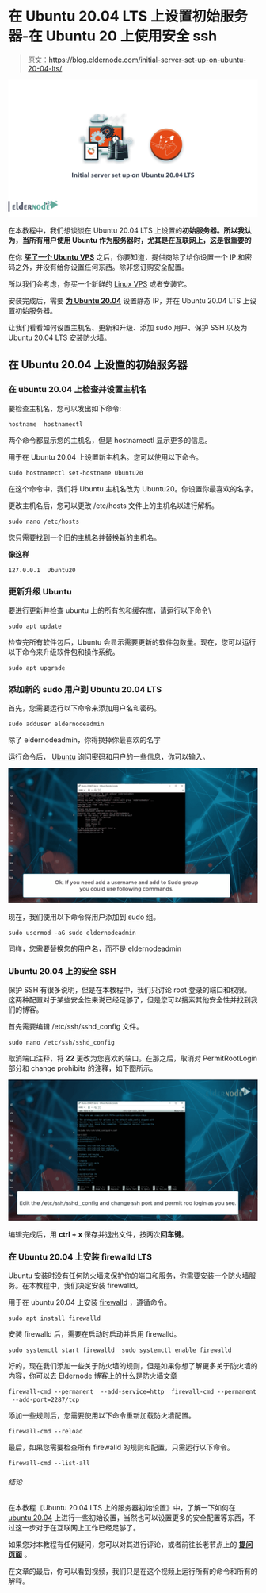 # 在 Ubuntu 20.04 LTS 上设置初始服务器-在 Ubuntu 20 上使用安全 ssh

> 原文：<https://blog.eldernode.com/initial-server-set-up-on-ubuntu-20-04-lts/>

![Initial server set up on Ubuntu 20.04 LTS](img/3668fcbf87b30e7735ea01891de72ae0.png)

在本教程中，我们想谈谈在 Ubuntu 20.04 LTS 上设置的**初始服务器。所以我认为，当所有用户使用 Ubuntu 作为服务器时，尤其是在互联网上，这是很重要的**

在你 **[买了一个 Ubuntu VPS](https://eldernode.com/ubuntu-vps/)** 之后，你要知道，提供商除了给你设置一个 IP 和密码之外，并没有给你设置任何东西。除非您订购安全配置。

所以我们会考虑，你买一个新鲜的 [Linux VPS](https://eldernode.com/linux-vps/) 或者安装它。

安装完成后，需要 **[为 Ubuntu 20.04](https://eldernode.com/set-ip-static-on-ubuntu-20-04-lts-server-with-netplan/)** 设置静态 IP，并在 Ubuntu 20.04 LTS 上设置初始服务器。

让我们看看如何设置主机名、更新和升级、添加 sudo 用户、保护 SSH 以及为 Ubuntu 20.04 LTS 安装防火墙。

## 在 Ubuntu 20.04 上设置的初始服务器

### 在 ubuntu 20.04 上检查并设置主机名

要检查主机名，您可以发出如下命令:

```
hostname  hostnamectl
```

两个命令都显示您的主机名，但是 hostnamectl 显示更多的信息。

用于在 Ubuntu 20.04 上设置新主机名。您可以使用以下命令。

```
sudo hostnamectl set-hostname Ubuntu20
```

在这个命令中，我们将 Ubuntu 主机名改为 Ubuntu20。你设置你最喜欢的名字。

更改主机名后，您可以更改 /etc/hosts 文件上的主机名以进行解析。

```
sudo nano /etc/hosts
```

您只需要找到一个旧的主机名并替换新的主机名。

**像这样**

```
127.0.0.1  Ubuntu20
```

### 更新升级 Ubuntu

要进行更新并检查 ubuntu 上的所有包和缓存库，请运行以下命令\

```
sudo apt update
```

检查完所有软件包后，Ubuntu 会显示需要更新的软件包数量。现在，您可以运行以下命令来升级软件包和操作系统。

```
sudo apt upgrade
```

### 添加新的 sudo 用户到 Ubuntu 20.04 LTS

首先，您需要运行以下命令来添加用户名和密码。

```
sudo adduser eldernodeadmin
```

除了 eldernodeadmin，你得换掉你最喜欢的名字

运行命令后， [Ubuntu](https://blog.eldernode.com/tag/ubuntu/) 询问密码和用户的一些信息，你可以输入。

![Add new User on ubuntu 20.04 LTS](img/5c7f8f421993fde85b3e28ff128e0913.png)

现在，我们使用以下命令将用户添加到 sudo 组。

```
sudo usermod -aG sudo eldernodeadmin
```

同样，您需要替换您的用户名，而不是 eldernodeadmin

### Ubuntu 20.04 上的安全 SSH

保护 SSH 有很多说明，但是在本教程中，我们只讨论 root 登录的端口和权限。这两种配置对于某些安全性来说已经足够了，但是您可以搜索其他安全性并找到我们的博客。

首先需要编辑 /etc/ssh/sshd_config 文件。

```
sudo nano /etc/ssh/sshd_config
```

取消端口注释，将 **22** 更改为您喜欢的端口。在那之后，取消对 PermitRootLogin 部分和 change prohibits 的注释，如下图所示。

![Secure Ubuntu 20.04 SSH](img/450d457341498021f9e12b9f5d71f2ff.png)

编辑完成后，用 **ctrl + x** 保存并退出文件，按两次**回车键**。

### 在 Ubuntu 20.04 上安装 firewalld LTS

Ubuntu 安装时没有任何防火墙来保护你的端口和服务，你需要安装一个防火墙服务。在本教程中，我们决定安装 firewalld。

用于在 ubuntu 20.04 上安装 [firewalld](https://firewalld.org/) ，遵循命令。

```
sudo apt install firewalld
```

安装 firewalld 后，需要在启动时启动并启用 firewalld。

```
sudo systemctl start firewalld  sudo systemctl enable firewalld
```

好的，现在我们添加一些关于防火墙的规则，但是如果你想了解更多关于防火墙的内容，你可以去 Eldernode 博客上的[什么是防火墙](https://eldernode.com/configure-firewalld-on-centos-8/)文章

```
firewall-cmd --permanent  --add-service=http  firewall-cmd --permanent  --add-port=2287/tcp
```

添加一些规则后，您需要使用以下命令重新加载防火墙配置。

```
firewall-cmd --reload
```

最后，如果您需要检查所有 firewalld 的规则和配置，只需运行以下命令。

```
firewall-cmd --list-all
```

###### 结论

在本教程《Ubuntu 20.04 LTS 上的服务器初始设置》中，了解一下如何在 [ubuntu 20.04](https://eldernode.com/tag/ubuntu-20-04/) 上进行一些初始设置，当然也可以设置更多的安全配置等东西，不过这一步对于在互联网上工作已经足够了。

如果您对本教程有任何疑问，您可以对其进行评论，或者前往长老节点上的 [**提问页面**](https://eldernode.com/ask) 。

在文章的最后，你可以看到视频，我们只是在这个视频上运行所有的命令和所有的解释。